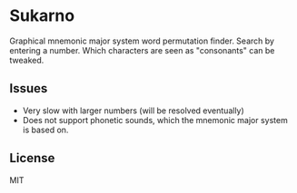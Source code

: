 # Sukarno
Graphical mnemonic major system word permutation finder. Search by entering a number. Which characters are seen as "consonants" can be tweaked.

## Issues
 - Very slow with larger numbers (will be resolved eventually)
 - Does not support phonetic sounds, which the mnemonic major system is based on.

## License
MIT
